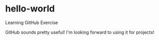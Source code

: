 # hello-world
Learning GitHub Exercise

GitHub sounds pretty useful! I'm looking forward to using it for projects!
